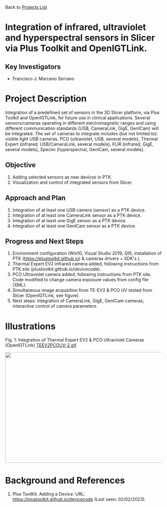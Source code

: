 Back to [Projects List](../../README.md#ProjectsList)

# Integration of infrared, ultraviolet and hyperspectral sensors in Slicer via Plus Toolkit  and OpenIGTLink. 
## Key Investigators

- Francisco J. Marcano Serrano

# Project Description

<!-- Add a short paragraph describing the project. -->
Integration of a predefined set of sensors in the 3D Slicer platform,  via Plus Toolkit  and OpenIGTLink, for future use in clinical applications.
Several sensors/cameras operating in different electromagnetic ranges and using different communication standards (USB, CameraLink, GigE, GenICam) will be integrated.
The set of cameras to integrate includes (but not limited to): visible light USB cameras, PCO (ultraviolet, USB, several models), Thermal Expert (infrared, USB/CameraLink, several models), FLIR (infrared, GigE, several models), Specim (hyperspectral, GenICam, several models).


## Objective

<!-- Describe here WHAT you would like to achieve (what you will have as end result). -->

1. Adding selected sensors as new devices in PTK.
2. Visualization and control of integrated sensors from Slicer. 

## Approach and Plan

<!-- Describe here HOW you would like to achieve the objectives stated above. -->

1. Integration of at least one USB camera (sensor) as a  PTK device.
1. Integration of at least one CameraLink sensor as a  PTK device.
1. Integration of at least one GigE sensor as a PTK device.
1. Integration of at least one GenICam sensor as a PTK device.

## Progress and Next Steps

<!-- Update this section as you make progress, describing of what you have ACTUALLY DONE. If there are specific steps that you could not complete then you can describe them here, too. -->
1. Environment configuration (Win10, Visual Studio 2019, Qt5, installation of PTK (https://plustoolkit.github.io) & cameras drivers + SDK's ).
2. Thermal Expert EV2 infrared camera added, following instructions from PTK site (plustoolkit.github.io/devicecode).  
3. PCO Ultraviolet camera added, following instructions from PTK site. Code modified to change camera exposure values from config file (XML).  
4. Simultaneous image acquisition from TE-EV2 & PCO UV tested from Slicer (OpenIGTLink, see figure).
5. Next steps: integration of CameraLink, GigE, GenICam cameras; interactive control of camera parameters.   

# Illustrations

<!-- Add pictures and links to videos that demonstrate what has been accomplished.
![Description of picture](Example2.jpg)
![Some more images](Example2.jpg)
-->
Fig. 1: Integration of Thermal Expert EV2 & PCO Ultraviolet Cameras (OpenIGTLink)
[TEEV2PCOUV-2.gif](https://github.com/NA-MIC/ProjectWeek/releases/download/project-week-resources/PW38__MultiSpectralSensorIntegration__TEEV2PCOUV-2.gif)
<center><img src="https://github.com/NA-MIC/ProjectWeek/releases/download/project-week-resources/PW38__MultiSpectralSensorIntegration__TEEV2PCOUV-2.gif" width="652" height="356" ></img></center>

# Background and References

<!-- If you developed any software, include link to the source code repository. If possible, also add links to sample data, and to any relevant publications. -->
1. Plus ToolKit. Adding a Device. URL: https://plustoolkit.github.io/devicecode (Last seen: 02/02/2023). 
